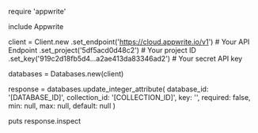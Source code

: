 require 'appwrite'

include Appwrite

client = Client.new
    .set_endpoint('https://cloud.appwrite.io/v1') # Your API Endpoint
    .set_project('5df5acd0d48c2') # Your project ID
    .set_key('919c2d18fb5d4...a2ae413da83346ad2') # Your secret API key

databases = Databases.new(client)

response = databases.update_integer_attribute(
    database_id: '[DATABASE_ID]',
    collection_id: '[COLLECTION_ID]',
    key: '',
    required: false,
    min: null,
    max: null,
    default: null
)

puts response.inspect
